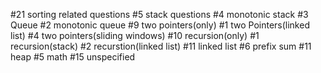 #21 sorting related questions
#5 stack questions
#4 monotonic stack
#3 Queue
#2 monotonic queue
#9 two pointers(only)
#1 two Pointers(linked list)
#4 two pointers(sliding windows)
#10 recursion(only)
#1 recursion(stack)
#2 recurstion(linked list)
#11 linked list
#6 prefix sum
#11 heap
#5 math
#15 unspecified

